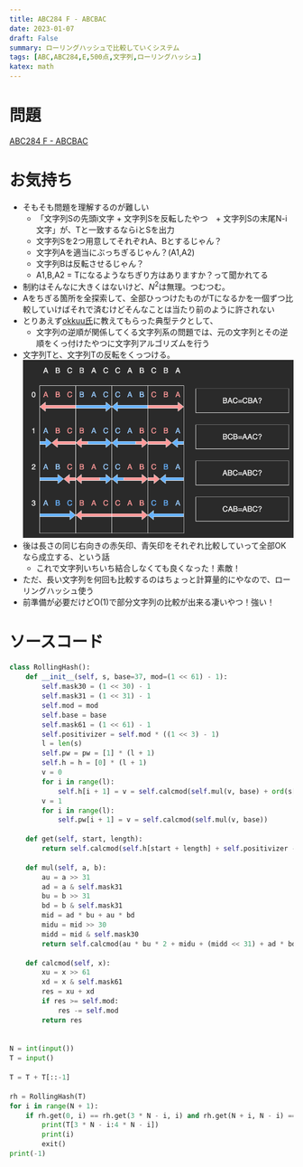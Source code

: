 ```yaml
---
title: ABC284 F - ABCBAC
date: 2023-01-07
draft: False
summary: ローリングハッシュで比較していくシステム
tags: [ABC,ABC284,E,500点,文字列,ローリングハッシュ]
katex: math
---
```

# 問題
[ABC284 F - ABCBAC](https://atcoder.jp/contests/abc284/tasks/abc284_f)

# お気持ち
* そもそも問題を理解するのが難しい
    * 「文字列Sの先頭i文字 + 文字列Sを反転したやつ　+ 文字列Sの末尾N-i文字」が、Tと一致するならiとSを出力
    * 文字列Sを2つ用意してそれぞれA、Bとするじゃん？
    * 文字列Aを適当にぶっちぎるじゃん？(A1,A2)
    * 文字列Bは反転させるじゃん？
    * A1,B,A2 = Tになるようなちぎり方はありますか？って聞かれてる
* 制約はそんなに大きくはないけど、$N^2$は無理。つむつむ。
* Aをちぎる箇所を全探索して、全部ひっつけたものがTになるかを一個ずつ比較していけばそれで済むけどそんなことは当たり前のように許されない
* とりあえず[okkuu氏](https://twitter.com/kenkenokkuu/status/1612196196843655168)に教えてもらった典型テクとして、
    * 文字列の逆順が関係してくる文字列系の問題では、元の文字列とその逆順をくっ付けたやつに文字列アルゴリズムを行う
* 文字列Tと、文字列Tの反転をくっつける。
![hoge](/images/abc284f.png)
* 後は長さの同じ右向きの赤矢印、青矢印をそれぞれ比較していって全部OKなら成立する、という話
    * これで文字列いちいち結合しなくても良くなった！素敵！
* ただ、長い文字列を何回も比較するのはちょっと計算量的にやなので、ローリングハッシュ使う
* 前準備が必要だけどO(1)で部分文字列の比較が出来る凄いやつ！強い！

# ソースコード
```python:F.py
class RollingHash():
    def __init__(self, s, base=37, mod=(1 << 61) - 1):
        self.mask30 = (1 << 30) - 1
        self.mask31 = (1 << 31) - 1
        self.mod = mod
        self.base = base
        self.mask61 = (1 << 61) - 1
        self.positivizer = self.mod * ((1 << 3) - 1)
        l = len(s)
        self.pw = pw = [1] * (l + 1)
        self.h = h = [0] * (l + 1)
        v = 0
        for i in range(l):
            self.h[i + 1] = v = self.calcmod(self.mul(v, base) + ord(s[i]))
        v = 1
        for i in range(l):
            self.pw[i + 1] = v = self.calcmod(self.mul(v, base))

    def get(self, start, length):
        return self.calcmod(self.h[start + length] + self.positivizer - self.mul(self.h[start], self.pw[length]))

    def mul(self, a, b):
        au = a >> 31
        ad = a & self.mask31
        bu = b >> 31
        bd = b & self.mask31
        mid = ad * bu + au * bd
        midu = mid >> 30
        midd = mid & self.mask30
        return self.calcmod(au * bu * 2 + midu + (midd << 31) + ad * bd)

    def calcmod(self, x):
        xu = x >> 61
        xd = x & self.mask61
        res = xu + xd
        if res >= self.mod:
            res -= self.mod
        return res


N = int(input())
T = input()

T = T + T[::-1]

rh = RollingHash(T)
for i in range(N + 1):
    if rh.get(0, i) == rh.get(3 * N - i, i) and rh.get(N + i, N - i) == rh.get(3 * N, N - i):
        print(T[3 * N - i:4 * N - i])
        print(i)
        exit()
print(-1)
```